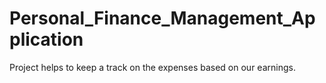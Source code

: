 # Personal_Finance_Management_Application

Project helps to keep a track on the expenses based on our earnings.